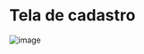 # Tela de cadastro

![image](https://user-images.githubusercontent.com/104996219/210122033-36a165a6-d998-4419-bbac-4f4685cbaf94.png)
